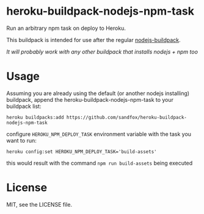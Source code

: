 # heroku-buildpack-nodejs-npm-task

Run an arbitrary npm task on deploy to Heroku. 

This buildpack is intended for use after the regular [nodejs-buildpack]. 

_It will probably work with any other buildpack that installs nodejs + npm too_

# Usage

Assuming you are already using the default (or another nodejs installing) buildpack, append the heroku-buildpack-nodejs-npm-task to your buildpack list:

```
heroku buildpacks:add https://github.com/sandfox/heroku-buildpack-nodejs-npm-task
```

configure `HEROKU_NPM_DEPLOY_TASK` environment variable with the task you want to run:

```
heroku config:set HEROKU_NPM_DEPLOY_TASK='build-assets'
```

this would result with the command `npm run build-assets` being executed

# License

MIT, see the LICENSE file.

[nodejs-buildpack]:https://github.com/heroku/heroku-buildpack-nodejs